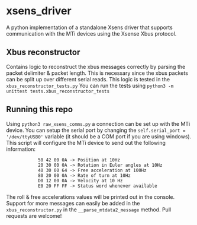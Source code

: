 # xsens_driver
A python implementation of a standalone Xsens driver that supports communication with the MTi devices using the Xsense Xbus protocol.
## Xbus reconstructor
Contains logic to reconstruct the xbus messages correctly by parsing the packet delimiter & packet length. This is necessary since the xbus packets can be split up over different serial reads.
This logic is tested in the `xbus_reconstructor_tests.py`
You can run the tests using `python3 -m unittest tests.xbus_reconstructor_tests`

## Running this repo
Using `python3 raw_xsens_comms.py` a connection can be set up with the MTi device. You can setup the serial port by changing the `self.serial_port = '/dev/ttyUSB0'` variable (it should be a COM port if you are using windows). This script will configure the MTi device to send out the following information:
```
            50 42 00 0A -> Position at 10Hz
            20 30 00 0A -> Rotation in Euler angles at 10Hz
            40 30 00 64 -> Free acceleration at 100Hz
            80 20 00 0A -> Rate of turn at 10Hz
            D0 12 00 0A -> Velocity at 10 Hz
            E0 20 FF FF -> Status word whenever available
```
The roll & free accelerations values will be printed out in the console.
Support for more messages can easily be added in the `xbus_reconstructor.py` in the `__parse_mtdata2_message` method. Pull requests are welcome! 